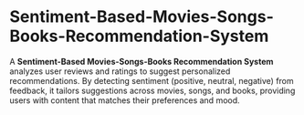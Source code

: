 # Sentiment-Based-Movies-Songs-Books-Recommendation-System
A **Sentiment-Based Movies-Songs-Books Recommendation System** analyzes user reviews and ratings to suggest personalized recommendations. By detecting sentiment (positive, neutral, negative) from feedback, it tailors suggestions across movies, songs, and books, providing users with content that matches their preferences and mood.
